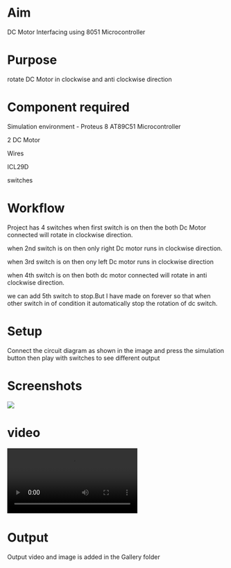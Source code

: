 # Aim
DC Motor Interfacing using 8051 Microcontroller
<br>

# Purpose
rotate DC Motor in clockwise and anti clockwise direction
<br>

# Component required
Simulation environment - Proteus 8
AT89C51 Microcontroller

2 DC Motor

Wires

ICL29D

switches
<br>


# Workflow
Project has 4 switches
when first switch is on then the both Dc Motor connected will rotate in clockwise direction.

when 2nd switch is on then only right Dc motor runs in clockwise direction.

when 3rd switch is on then ony left Dc motor runs in clockwise direction

when 4th switch is on then both dc motor connected will rotate in anti clockwise direction.

we can add 5th switch to stop.But I have made on forever so that when other switch in of condition it automatically stop the rotation of dc switch.
<br>

# Setup 
Connect the circuit diagram as shown in the image and press the simulation button then play with switches to see different output
# Screenshots

![](https://github.com/nitishkumar07/IoT-Spot/blob/main/8051/DC%20Motor%20Interfacing/Gallery/dc-motor.PNG)
<br>
# video
![Output video](https://github.com/nitishkumar07/IoT-Spot/blob/main/8051/DC%20Motor%20Interfacing/Gallery/DCmotor-2022-03-05_17.57.12.mp4)
# Output

Output video and image is added in the Gallery folder
<br>

